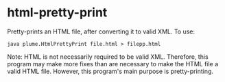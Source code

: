 # html-pretty-print #

Pretty-prints an HTML file, after converting it to valid XML. To use:

```java plume.HtmlPrettyPrint file.html > filepp.html```

Note: HTML is not necessarily required to be valid XML.
Therefore, this program may make more fixes than are necessary
to make the HTML file a valid HTML file.
However, this program's main purpose is pretty-printing.
